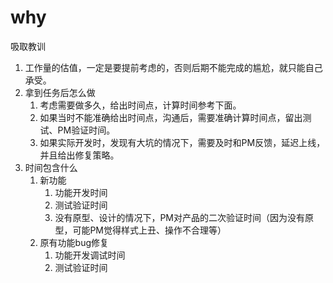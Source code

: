 # why

吸取教训
1. 工作量的估值，一定是要提前考虑的，否则后期不能完成的尴尬，就只能自己承受。
2. 拿到任务后怎么做
    1. 考虑需要做多久，给出时间点，计算时间参考下面。
    2. 如果当时不能准确给出时间点，沟通后，需要准确计算时间点，留出测试、PM验证时间。
    3. 如果实际开发时，发现有大坑的情况下，需要及时和PM反馈，延迟上线，并且给出修复策略。
3. 时间包含什么
    1. 新功能
        1. 功能开发时间
        2. 测试验证时间
        3. 没有原型、设计的情况下，PM对产品的二次验证时间（因为没有原型，可能PM觉得样式上丑、操作不合理等）
    2. 原有功能bug修复
        1. 功能开发调试时间
        2. 测试验证时间